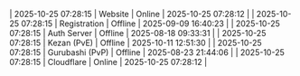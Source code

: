 | 2025-10-25 07:28:15 | Website | Online | 2025-10-25 07:28:12 |
| 2025-10-25 07:28:15 | Registration | Offline | 2025-09-09 16:40:23 |
| 2025-10-25 07:28:15 | Auth Server | Offline | 2025-08-18 09:33:31 |
| 2025-10-25 07:28:15 | Kezan (PvE) | Offline | 2025-10-11 12:51:30 |
| 2025-10-25 07:28:15 | Gurubashi (PvP) | Offline | 2025-08-23 21:44:06 |
| 2025-10-25 07:28:15 | Cloudflare | Online | 2025-10-25 07:28:12 |

